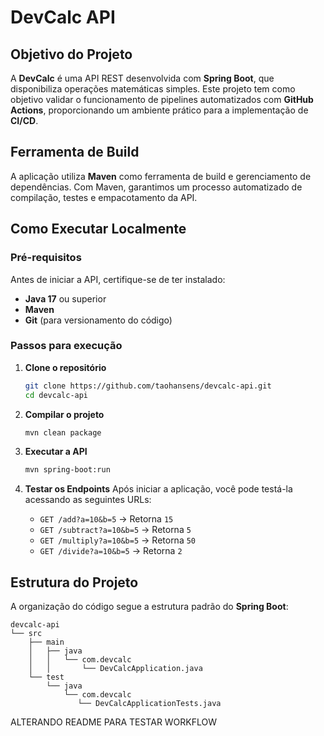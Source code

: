 # DevCalc API

## Objetivo do Projeto
A **DevCalc** é uma API REST desenvolvida com **Spring Boot**, que disponibiliza operações matemáticas simples. Este projeto tem como objetivo validar o funcionamento de pipelines automatizados com **GitHub Actions**, proporcionando um ambiente prático para a implementação de **CI/CD**.

## Ferramenta de Build
A aplicação utiliza **Maven** como ferramenta de build e gerenciamento de dependências. Com Maven, garantimos um processo automatizado de compilação, testes e empacotamento da API.

## Como Executar Localmente

### Pré-requisitos
Antes de iniciar a API, certifique-se de ter instalado:
- **Java 17** ou superior
- **Maven**
- **Git** (para versionamento do código)

### Passos para execução
1. **Clone o repositório**
   ```bash
   git clone https://github.com/taohansens/devcalc-api.git
   cd devcalc-api
   ```

2. **Compilar o projeto**
   ```bash
   mvn clean package
   ```

3. **Executar a API**
   ```bash
   mvn spring-boot:run
   ```

4. **Testar os Endpoints**
   Após iniciar a aplicação, você pode testá-la acessando as seguintes URLs:
    - `GET /add?a=10&b=5` → Retorna `15`
    - `GET /subtract?a=10&b=5` → Retorna `5`
    - `GET /multiply?a=10&b=5` → Retorna `50`
    - `GET /divide?a=10&b=5` → Retorna `2`

## Estrutura do Projeto
A organização do código segue a estrutura padrão do **Spring Boot**:
```
devcalc-api
└── src
    ├── main
    │   ├── java
    │   │   └── com.devcalc
    │   │       └── DevCalcApplication.java
    └── test
        └── java
            └── com.devcalc
               └── DevCalcApplicationTests.java
```

ALTERANDO README PARA TESTAR WORKFLOW